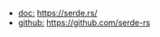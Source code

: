 - [doc:](https://serde.rs/) https://serde.rs/
- [github:](https://github.com/serde-rs) https://github.com/serde-rs
